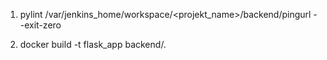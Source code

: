 1. pylint /var/jenkins_home/workspace/<projekt_name>/backend/pingurl --exit-zero

2. docker build -t flask_app backend/.